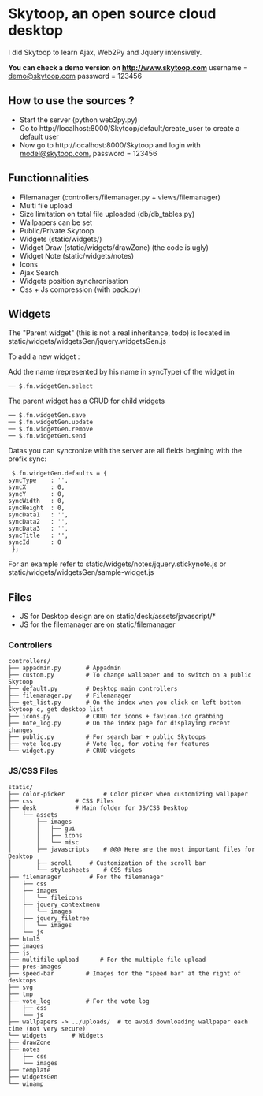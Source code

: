 # Skytoop, an open source cloud desktop

I did Skytoop to learn Ajax, Web2Py and Jquery intensively.

**You can check a demo version on http://www.skytoop.com**
    username = demo@skytoop.com
    password = 123456

## How to use the sources ? 

* Start the server (python web2py.py)
* Go to http://localhost:8000/Skytoop/default/create_user to create a default user
* Now go to http://localhost:8000/Skytoop and login with model@skytoop.com, password = 123456

## Functionnalities

* Filemanager (controllers/filemanager.py + views/filemanager)
* Multi file upload 
* Size limitation on total file uploaded (db/db_tables.py)
* Wallpapers can be set
* Public/Private Skytoop
* Widgets (static/widgets/)
* Widget Draw (static/widgets/drawZone) (the code is ugly)
* Widget Note (static/widgets/notes)
* Icons
* Ajax Search
* Widgets position synchronisation
* Css + Js compression (with pack.py)

## Widgets

The "Parent widget" (this is not a real inheritance, todo) is 
located in static/widgets/widgetsGen/jquery.widgetsGen.js

To add a new widget :

Add the name (represented by his name in syncType) of the widget in

    ── $.fn.widgetGen.select

The parent widget has a CRUD for child widgets

    ── $.fn.widgetGen.save
    ── $.fn.widgetGen.update
    ── $.fn.widgetGen.remove
    ── $.fn.widgetGen.send

Datas you can syncronize with the server are all fields begining 
with the prefix sync:

     $.fn.widgetGen.defaults = {
	syncType	: '',
	syncX		: 0,
	syncY		: 0,
	syncWidth	: 0,
	syncHeight	: 0,
	syncData1	: '',	 
	syncData2	: '',
	syncData3	: '',
	syncTitle	: '',
	syncId		: 0
     };

For an example refer to static/widgets/notes/jquery.stickynote.js 
or static/widgets/widgetsGen/sample-widget.js

## Files

* JS for Desktop design are on static/desk/assets/javascript/*
* JS for the filemanager are on static/filemanager

### Controllers

    controllers/
    ├── appadmin.py       # Appadmin
    ├── custom.py         # To change wallpaper and to switch on a public Skytoop
    ├── default.py        # Desktop main controllers
    ├── filemanager.py    # Filemanager
    ├── get_list.py       # On the index when you click on left bottom Skytoop c, get desktop list
    ├── icons.py          # CRUD for icons + favicon.ico grabbing
    ├── note_log.py       # On the index page for displaying recent changes
    ├── public.py	      # For search bar + public Skytoops 
    ├── vote_log.py	      # Vote log, for voting for features
    └── widget.py         # CRUD widgets

### JS/CSS Files

    static/
    ├── color-picker           # Color picker when customizing wallpaper
    ├── css			   # CSS Files
    ├── desk		   # Main folder for JS/CSS Desktop
    │   └── assets
    │       ├── images
    │       │   ├── gui
    │       │   ├── icons
    │       │   └── misc
    │       ├── javascripts    # @@@ Here are the most important files for Desktop
    │       ├── scroll	   # Customization of the scroll bar
    │       └── stylesheets	   # CSS files
    ├── filemanager		   # For the filemanager
    │   ├── css
    │   ├── images
    │   │   └── fileicons
    │   ├── jquery_contextmenu
    │   │   └── images
    │   ├── jquery_filetree
    │   │   └── images
    │   └── js
    ├── html5
    ├── images
    ├── js
    ├── multifile-upload	  # For the multiple file upload
    ├── pres-images
    ├── speed-bar		  # Images for the "speed bar" at the right of desktops
    ├── svg
    ├── tmp
    ├── vote_log		  # For the vote log
    │   ├── css
    │   └── js
    ├── wallpapers -> ../uploads/  # to avoid downloading wallpaper each time (not very secure)
    └── widgets		  # Widgets
    ├── drawZone	  
    ├── notes
    │   ├── css
    │   └── images
    ├── template
    ├── widgetsGen
    └── winamp


